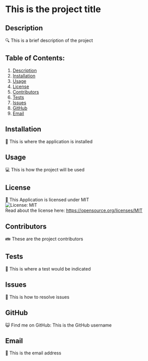 # This is the project title

## Description
🔍 This is a brief description of the project

## Table of Contents:
1. [Description](#description)
2. [Installation](#installation)
3. [Usage](#usage)
4. [License](#license)
5. [Contributors](#contributors)
6. [Tests](#tests)
7. [Issues](#issues)
8. [GitHub](#username)
9. [Email](#email)

## Installation
💾 This is where the application is installed

## Usage
💻 This is how the project will be used

## License
📜 This Application is licensed under MIT<br>
![License: MIT](https://img.shields.io/badge/License-MIT-yellow.svg)<br>Read about the license here: https://opensource.org/licenses/MIT

## Contributors
👪 These are the project contributors

## Tests
🧪 This is where a test would be indicated 

## Issues
🤔 This is how to resolve issues

## GitHub
😺 Find me on GitHub: This is the GitHub username

## Email
📧 This is the email address
